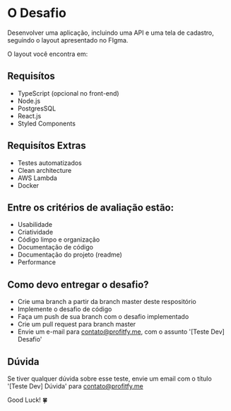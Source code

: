 # **O Desafio**

Desenvolver uma aplicação, incluindo uma API e uma tela de cadastro, seguindo o layout apresentado no FIgma.

O layout você encontra em: 

## Requisítos

- TypeScript (opcional no front-end)
- Node.js
- PostgresSQL
- React.js
- Styled Components

## Requisítos Extras

- Testes automatizados
- Clean architecture
- AWS Lambda
- Docker

## Entre os critérios de avaliação estão:

- Usabilidade
- Criatividade
- Código limpo e organização
- Documentação de código
- Documentação do projeto (readme)
- Performance

## Como devo entregar o desafio?

- Crie uma branch a partir da branch master deste respositório
- Implemente o desafio de código
- Faça um push de sua branch com o desafio implementado
- Crie um pull request para branch master
- Envie um e-mail para contato@profitfy.me, com o assunto '[Teste Dev] Desafio'

## Dúvida

Se tiver qualquer dúvida sobre esse teste, envie um email com o título '[Teste Dev] Dúvida' para [c](mailto:rh@textecnologia.com.br)ontato@profitfy.me

Good Luck! 🍀
